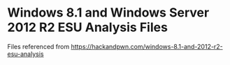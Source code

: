 # Windows 8.1 and Windows Server 2012 R2 ESU Analysis Files

Files referenced from https://hackandpwn.com/windows-8.1-and-2012-r2-esu-analysis